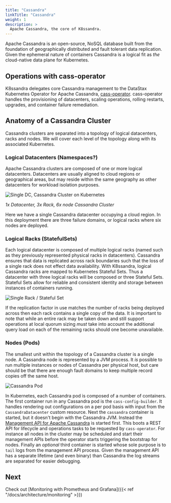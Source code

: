 ```yaml
---
title: "Cassandra"
linkTitle: "Cassandra"
weight: 1
description: >
  Apache Cassandra, the core of K8ssandra.
---
```


 Apache Cassandra is an open-source, NoSQL database built from the foundation of geographically distributed and fault tolerant data replication. Given the ephemeral nature of containers Cassandra is a logical fit as _the_ cloud-native data plane for Kubernetes. 
 
## Operations with cass-operator
 
K8ssandra delegates core Cassandra management to the DataStax Kubernetes Operator for Apache Cassandra, [cass-operator](https://github.com/datastax/cass-operator). cass-operator handles the provisioning of datacenters, scaling operations, rolling restarts, upgrades, and container failure remediation. 
 
## Anatomy of a Cassandra Cluster

 Cassandra clusters are separated into a topology of logical datacenters, racks and nodes. We will cover each level of the topology along with its associated Kubernetes.

### Logical Datacenters (Namespaces?)

Apache Cassandra clusters are composed of one or more logical datacenters. Datacenters are usually aligned to cloud regions or geographical areas, but may reside within the same geography as other datacenters for workload isolation purposes.

![Single DC, Cassandra Cluster on Kubernetes](cassandra-bootstrap-5.png)

_1x Datacenter, 3x Rack, 6x node Cassandra Cluster_

Here we have a single Cassandra datacenter occupying a cloud region. In this deployment there are three failure domains, or logical racks where six nodes are deployed.

### Logical Racks (StatefulSets)

Each logical datacenter is composed of multiple logical racks (named such as they previously represented physical racks in datacenters). Cassandra ensures that data is replicated across rack boundaries such that the loss of a single rack does not effect data availability. With K8ssandra, logical Cassandra racks are mapped to Kubernetes Stateful Sets. Thus a datacenter with three logical racks will be composed or three Stateful Sets. Stateful Sets allow for reliable and consistent identity and storage between instances of containers running.

![Single Rack / Stateful Set](cassandra-rack.png)

If the replication factor in use matches the number of racks being deployed across then each rack contains a single copy of the data. It is important to note that while an entire rack may be taken down and still support operations at local quorum sizing _must_ take into account the additional query load on each of the remaining racks should one become unavailable.

### Nodes (Pods)

The smallest unit within the topology of a Cassandra cluster is a single node. A Cassandra node is represented by a JVM process. It _is_ possible to run multiple instances or nodes of Cassandra per physical host, but care should be that there are enough fault domains to keep multiple record copies off the same host. 

![Cassandra Pod](cassandra-pod.png)

In Kubernetes, each Cassandra pod is composed of a number of containers. The first container run in any Cassandra pod is the `cass-config-builder`. It handles rendering out configurations on a per pod basis with input from the `CassandraDatacenter` custom resource. Next the `cassandra` container is started, but it doesn't begin with the Cassandra JVM. Instead the [Management API for Apache Cassandra](https://github.com/datastax/metrics-collector-for-apache-cassandra) is started first. This boots a REST API for lifecycle and operations tasks to be requested by `cass-operator`. For instance all nodes in the cluster may be scheduled and start their management APIs before the operator starts triggering the bootstrap for nodes. Finally an _optional_ third container is started whose sole purpose is to `tail` logs from the management API process. Given the management API has a separate lifetime (and even binary) than Cassandra the log streams are separated for easier debugging.

## Next

Check out [Monitoring with Prometheus and Grafana]({{< ref "/docs/architecture/monitoring" >}})
